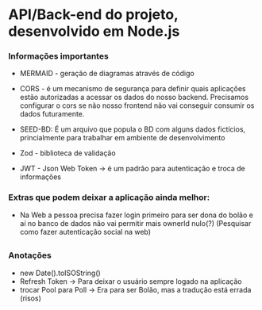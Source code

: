 # API/Back-end do projeto, desenvolvido em Node.js

### Informações importantes

- MERMAID - geração de diagramas através de código

- CORS - é um mecanismo de segurança para definir quais aplicações estão autorizadas a acessar os dados do nosso backend. Precisamos configurar o cors se não nosso frontend não vai conseguir consumir os dados futuramente.

- SEED-BD: É um arquivo que popula o BD com alguns dados fictícios, princialmente para trabalhar em ambiente de desenvolvimento

- Zod - biblioteca de validação

- JWT - Json Web Token -> é um padrão para autenticação e troca de informações

### Extras que podem deixar a aplicação ainda melhor:

- Na Web a pessoa precisa fazer login primeiro para ser dona do bolão e aí no banco de dados não vai permitir mais ownerId nulo(?) (Pesquisar como fazer autenticação social na web)

##
### Anotações

 - new Date().toISOString()
 - Refresh Token -> Para deixar o usuário sempre logado na aplicação
 - trocar  Pool para Poll  -> Era para ser Bolão, mas a tradução está errada (risos)
